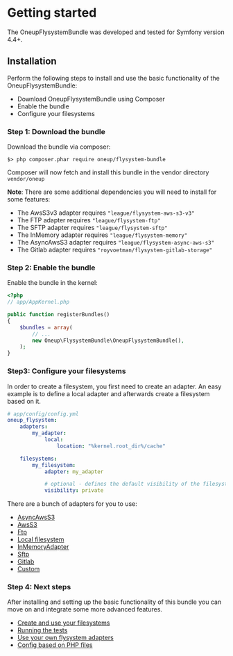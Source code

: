 # Getting started

The OneupFlysystemBundle was developed and tested for Symfony version 4.4+.

## Installation
Perform the following steps to install and use the basic functionality of the OneupFlysystemBundle:

* Download OneupFlysystemBundle using Composer
* Enable the bundle
* Configure your filesystems

### Step 1: Download the bundle

Download the bundle via composer:

```
$> php composer.phar require oneup/flysystem-bundle
```

Composer will now fetch and install this bundle in the vendor directory `vendor/oneup`

**Note**: There are some additional dependencies you will need to install for some features:

* The AwsS3v3 adapter requires `"league/flysystem-aws-s3-v3"`
* The FTP adapter requires `"league/flysystem-ftp"`
* The SFTP adapter requires `"league/flysystem-sftp"`
* The InMemory adapter requires `"league/flysystem-memory"`
* The AsyncAwsS3 adapter requires `"league/flysystem-async-aws-s3"`
* The Gitlab adapter requires `"royvoetman/flysystem-gitlab-storage"`

### Step 2: Enable the bundle
Enable the bundle in the kernel:

``` php
<?php
// app/AppKernel.php

public function registerBundles()
{
    $bundles = array(
        // ...
        new Oneup\FlysystemBundle\OneupFlysystemBundle(),
    );
}
```

### Step3: Configure your filesystems
In order to create a filesystem, you first need to create an adapter. An easy example is to define a local adapter
and afterwards create a filesystem based on it.

```yaml
# app/config/config.yml
oneup_flysystem:
    adapters:
        my_adapter:
            local:
                location: "%kernel.root_dir%/cache"

    filesystems:
        my_filesystem:
            adapter: my_adapter

            # optional - defines the default visibility of the filesystem: `public` or `private`(default)
            visibility: private
```

There are a bunch of adapters for you to use:

* [AsyncAwsS3](adapter_async_aws_s3.md)
* [AwsS3](adapter_awss3.md)
* [Ftp](adapter_ftp.md)
* [Local filesystem](adapter_local.md)
* [InMemoryAdapter](adapter_in_memory.md)
* [Sftp](adapter_sftp.md)
* [Gitlab](adapter_gitlab.md)
* [Custom](adapter_custom.md)

### Step 4: Next steps

After installing and setting up the basic functionality of this bundle you can move on and integrate some more advanced features.

* [Create and use your filesystems](filesystem_create.md)
* [Running the tests](tests.md)
* [Use your own flysystem adapters](adapter_custom.md)
* [Config based on PHP files](filesystem_php_config.md)
